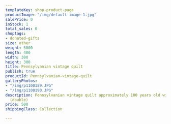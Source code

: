 ```yaml
---
templateKey: shop-product-page
productImage: "/img/default-image-1.jpg"
salePrice: 0
inStock: 1
total_sales: 0
shoptags:
- donated-gifts
size: other
weight: 5000
length: 400
width: 300
height: 300
title: Pennsylvanian vintage quilt
publish: true
productId: Pennsylvanian-vintage-quilt
galleryPhotos:
- "/img/p1100189.JPG"
- "/img/p1100190.JPG"
description: Pennsylvanian vintage quilt approximately 100 years old with some damage
  (double)
price: 500
shippingClass: Collection

---
```

